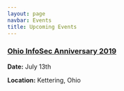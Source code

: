 ```yaml
---
layout: page
navbar: Events
title: Upcoming Events
---
```


### **[Ohio InfoSec Anniversary 2019](/2019/07/13/2019-oisf-anniversary-conference/)**

**Date:** July 13th

**Location:** Kettering, Ohio

